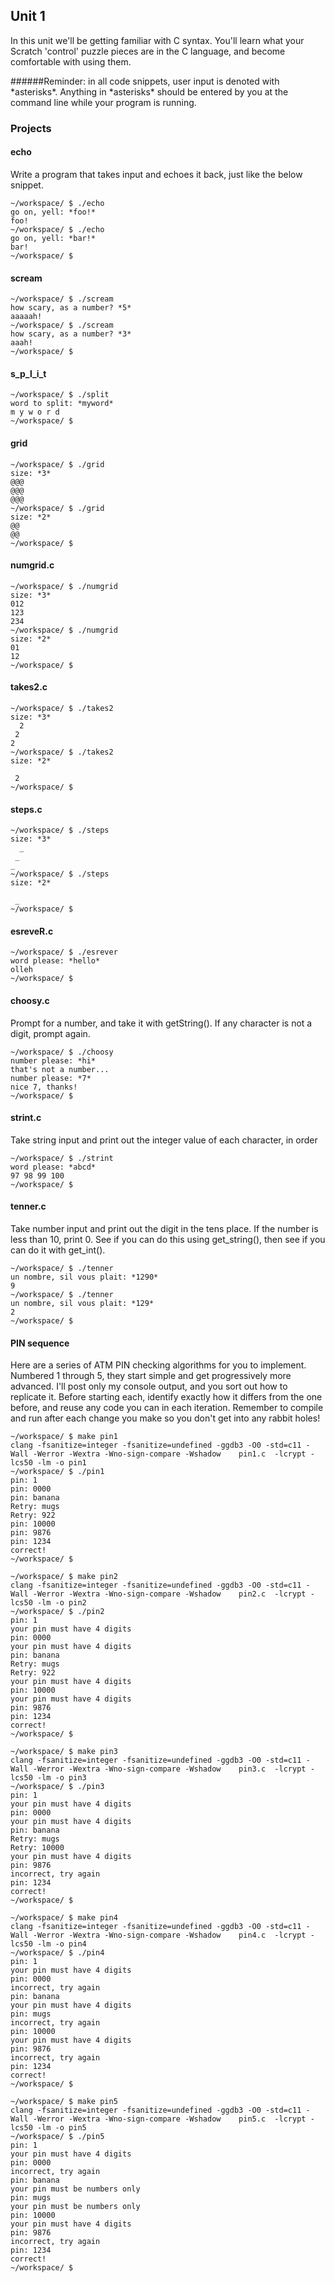 ## Unit 1 

In this unit we'll be getting familiar with C syntax. 
You'll learn what your Scratch 'control' puzzle pieces are in the C language, and become comfortable with using them. 

######Reminder: in all code snippets, user input is denoted with *asterisks\*. Anything in *asterisks\* should be entered by you at the command line while your program is running.


### Projects

#### <a name='echo'></a> echo

Write a program that takes input and echoes it back, just like the below snippet.
```
~/workspace/ $ ./echo
go on, yell: *foo!*
foo!
~/workspace/ $ ./echo
go on, yell: *bar!*
bar!
~/workspace/ $
```


#### <a name='scream'></a> scream

```
~/workspace/ $ ./scream
how scary, as a number? *5*
aaaaah!
~/workspace/ $ ./scream
how scary, as a number? *3*
aaah!
~/workspace/ $
```


#### <a name='s_p_l_i_t'></a> s_p_l_i_t

```
~/workspace/ $ ./split
word to split: *myword*
m y w o r d
~/workspace/ $
```

#### <a name='grid'></a> grid

```
~/workspace/ $ ./grid
size: *3*
@@@
@@@
@@@
~/workspace/ $ ./grid
size: *2*
@@
@@
~/workspace/ $
```

#### <a name='numgrid'></a> numgrid.c

```
~/workspace/ $ ./numgrid
size: *3*
012
123
234
~/workspace/ $ ./numgrid
size: *2*
01
12
~/workspace/ $
```


#### <a name='takes2'></a> takes2.c

```
~/workspace/ $ ./takes2
size: *3*
  2
 2 
2  
~/workspace/ $ ./takes2
size: *2*
  
 2
~/workspace/ $
```

#### <a name='steps'></a> steps.c

```
~/workspace/ $ ./steps
size: *3*
  _
 _ 
_  
~/workspace/ $ ./steps
size: *2*
  
 _
~/workspace/ $
```


#### <a name='esrever'></a> esreveR.c

```
~/workspace/ $ ./esrever
word please: *hello*
olleh
~/workspace/ $
```


#### <a name='choosy.c'></a> choosy.c
Prompt for a number, and take it with getString(). If any character is not a digit, prompt again.
```
~/workspace/ $ ./choosy
number please: *hi*
that's not a number...
number please: *7*
nice 7, thanks!
~/workspace/ $
```

#### <a name='strint'></a> strint.c

Take string input and print out the integer value of each character, in order
```
~/workspace/ $ ./strint
word please: *abcd*
97 98 99 100
~/workspace/ $
```


#### <a name='tenner'></a> tenner.c

Take number input and print out the digit in the tens place. If the number is less than 10, print 0.
See if you can do this using get_string(), then see if you can do it with get_int().
```
~/workspace/ $ ./tenner
un nombre, sil vous plait: *1290*
9
~/workspace/ $ ./tenner
un nombre, sil vous plait: *129*
2
~/workspace/ $
```

#### <a name='pin'></a> PIN sequence
Here are a series of ATM PIN checking algorithms for you to implement. 
Numbered 1 through 5, they start simple and get progressively more advanced. 
I'll post only my console output, and you sort out how to replicate it. 
Before starting each, identify exactly how it differs from the one before,
and reuse any code you can in each iteration.
Remember to compile and run after each change you make so you don't get into any rabbit holes!
 
 ```
 ~/workspace/ $ make pin1
 clang -fsanitize=integer -fsanitize=undefined -ggdb3 -O0 -std=c11 -Wall -Werror -Wextra -Wno-sign-compare -Wshadow    pin1.c  -lcrypt -lcs50 -lm -o pin1
 ~/workspace/ $ ./pin1
 pin: 1
 pin: 0000
 pin: banana
 Retry: mugs
 Retry: 922
 pin: 10000
 pin: 9876
 pin: 1234
 correct!
 ~/workspace/ $ 
 ```
 
 ```
 ~/workspace/ $ make pin2
 clang -fsanitize=integer -fsanitize=undefined -ggdb3 -O0 -std=c11 -Wall -Werror -Wextra -Wno-sign-compare -Wshadow    pin2.c  -lcrypt -lcs50 -lm -o pin2
 ~/workspace/ $ ./pin2
 pin: 1
 your pin must have 4 digits
 pin: 0000
 your pin must have 4 digits
 pin: banana
 Retry: mugs
 Retry: 922
 your pin must have 4 digits
 pin: 10000
 your pin must have 4 digits
 pin: 9876
 pin: 1234
 correct!
 ~/workspace/ $ 
 ```
 
 ```
~/workspace/ $ make pin3
clang -fsanitize=integer -fsanitize=undefined -ggdb3 -O0 -std=c11 -Wall -Werror -Wextra -Wno-sign-compare -Wshadow    pin3.c  -lcrypt -lcs50 -lm -o pin3
~/workspace/ $ ./pin3
pin: 1
your pin must have 4 digits
pin: 0000
your pin must have 4 digits
pin: banana
Retry: mugs
Retry: 10000
your pin must have 4 digits
pin: 9876
incorrect, try again
pin: 1234
correct!
~/workspace/ $ 
```

```
~/workspace/ $ make pin4
clang -fsanitize=integer -fsanitize=undefined -ggdb3 -O0 -std=c11 -Wall -Werror -Wextra -Wno-sign-compare -Wshadow    pin4.c  -lcrypt -lcs50 -lm -o pin4
~/workspace/ $ ./pin4
pin: 1
your pin must have 4 digits
pin: 0000
incorrect, try again
pin: banana
your pin must have 4 digits
pin: mugs
incorrect, try again
pin: 10000
your pin must have 4 digits
pin: 9876
incorrect, try again
pin: 1234
correct!
~/workspace/ $
```

```
~/workspace/ $ make pin5
clang -fsanitize=integer -fsanitize=undefined -ggdb3 -O0 -std=c11 -Wall -Werror -Wextra -Wno-sign-compare -Wshadow    pin5.c  -lcrypt -lcs50 -lm -o pin5
~/workspace/ $ ./pin5
pin: 1
your pin must have 4 digits
pin: 0000
incorrect, try again
pin: banana
your pin must be numbers only
pin: mugs
your pin must be numbers only
pin: 10000
your pin must have 4 digits
pin: 9876
incorrect, try again
pin: 1234
correct!
~/workspace/ $
```